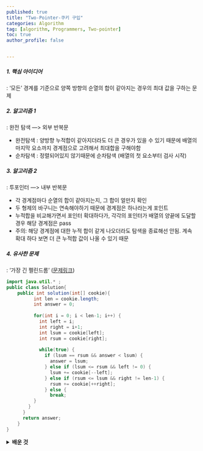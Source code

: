 ```yaml
---
published: true
title: "Two-Pointer-쿠키 구입" 
categories: Algorithm 
tag: [algorithm, Programmers, Two-pointer] 
toc: true
author_profile: false 


---
```




##### 1. 핵심 아이디어 

: ‘모든’ 경계를 기준으로 양쪽 방향의 순열의 합이 같아지는 경우의 최대 값을 구하는 문제



##### 2. 알고리즘 1

: 완전 탐색 —> 외부 반복문

- 완전탐색 : 양방향 누적합이 같아지더라도 더 큰 경우가 있을 수 있기 때문에 배열의 마지막 요소까지 경계점으로 고려해서 최대합을 구해야함
- 순차탐색 : 정렬되어있지 않기때문에 순차탐색 (배열의 첫 요소부터 검사 시작)



##### 3. 알고리즘 2

: 투포인터 —> 내부 반복문

- 각 경계점마다 순열의 합이 같아지는지, 그 합이 얼만지 확인
- 두 형제의 바구니는 연속해야하기 때문에 경계점은 하나라는게 포인트
- 누적합을 비교해가면서 포인터 확대하다가, 각각의 포인터가 배열의 양끝에 도달할 경우 해당 경계점은 pass
- 주의: 해당 경계점에 대한 누적 합이 같게 나오더라도 탐색을 종료해선 안됨. 계속 확대 하다 보면 더 큰 누적합 값이 나올 수 있기 때문



##### 4. 유사한 문제

 : ‘가장 긴 펠린드롬’  ([문제링크](https://school.programmers.co.kr/learn/courses/30/lessons/12904)) 



```java
import java.util.* ;    
public class Solution{
    public int solution(int[] cookie){
		  int len = cookie.length;
		  int answer = 0;
  
		  for(int i = 0; i < len-1; i++) {
		    int left = i;
		    int right = i+1;
		    int lsum = cookie[left];
		    int rsum = cookie[right];
    
		    while(true) {
		      if (lsum == rsum && answer < lsum) {
		        answer = lsum;
		      } else if (lsum <= rsum && left != 0) {
		        lsum += cookie[--left];
		      } else if (rsum <= lsum && right != len-1) {
		        rsum += cookie[++right];
		      } else {
		        break;
	      }
	    }
	  }  
	  return answer;
	}
}
```



<details>
<summary><b> 배운 것 </b></summary>
<div markdown="1">

1. 

</div>
</details> 
